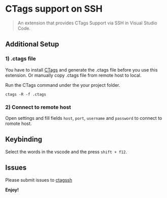 # CTags support on SSH
> An extension that provides CTags Support via SSH in Visual Studio Code.

## Additional Setup

### 1) .ctags file
You have to install [CTags](http://ctags.sourceforge.net/) and generate the .ctags file before you use this extension. Or manually copy .ctags file from remote host to local.

Run the CTags command under the your project folder.
```
ctags -R -f .ctags
```

### 2) Connect to remote host
Open settings and fill fields `host`, `port`, `username` and `password` to connect to romote host.

## Keybinding
Select the words in the vscode and the press `shift + f12`.

## Issues
Please submit issues to [ctagssh](https://github.com/Kandimus/ctagsssh)

**Enjoy!**